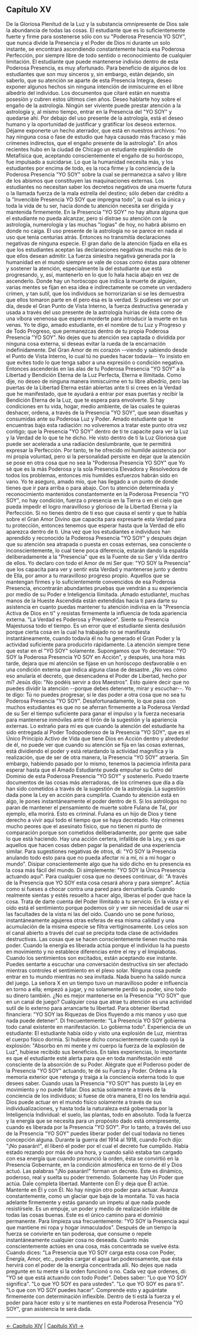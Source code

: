 ## Capítulo XV

De la Gloriosa Plenitud de la Luz y la substancia omnipresente de Dios sale la abundancia de todas las cosas.
El estudiante que es lo suficientemente fuerte y firme para sostenerse sólo con su "Poderosa Presencia YO SOY", que nunca divide la Presencia y el Poder de Dios ni durante un solo instante, se encontrará ascendiendo constantemente hacia esa Poderosa Perfección, por siempre libre de todo sentido o reconocimiento de cualquier limitación.
El estudiante que puede mantenerse indiviso dentro de esta Poderosa Presencia, es muy afortunado.
Para beneficio de algunos de los estudiantes que son muy sinceros y, sin embargo, están dejando, sin saberlo, que su atención se aparte de esta Presencia Integra, deseo exponer algunos hechos sin ninguna intención de inmiscuirme en el libre albedrío del individuo. Los documentos que citaré están en nuestra posesión y cubren estos últimos cien años.
Deseo hablarte hoy sobre el engaño de la astrología.
Ningún ser viviente puede prestar atención a la astrología y, al mismo tiempo, entrar en la Presencia del "YO SOY" y quedarse ahí. Por debajo del uso presente de la astrología, está el deseo humano y la oportunidad de justificar y gratificar los deseos externos. Déjame exponerte un hecho aterrador, que está en nuestros archivos: "no hay ninguna cosa o fase de estudio que haya causado más fracaso y más crímenes indirectos, que el engaño presente de la astrología".
En años recientes hubo en la ciudad de Chicago un estudiante espléndido de Metafísica que, aceptando conscientemente el engaño de su horóscopo, fue impulsado a suicidarse.
Lo que la humanidad necesita más, y los estudiantes por encima de todo, es la roca firme y la conciencia de la Poderosa Presencia "YO SOY" sobre la cual se permanezca a salvo y libre de los abismos que constituyen las maquinaciones externas. Los estudiantes no necesitan saber los decretos negativos de una muerte futura o la llamada fuerza de la mala estrella del destino; sólo deben dar crédito a la "Invencible Presencia YO SOY que impregna todo", la cual es la única y toda la vida de tu ser, hacia donde tu atención necesita ser dirigida y mantenida firmemente.
En la Presencia "YO SOY" no hay altura alguna que el estudiante no pueda alcanzar, pero si distrae su atención con la astrología, numerología y las muchas "logias" de hoy, no habrá abismo en donde no caiga.
El uso presente de la astrología no se parece en nada al uso que tenía centurias atrás. Entonces no transmitía declaraciones negativas de ninguna especie. El gran daño de la atención fijada en ella es que los estudiantes aceptan las declaraciones negativas mucho más de lo que ellos desean admitir. La fuerza siniestra negativa generada por la humanidad en el mundo siempre se vale de cosas como éstas para obtener y sostener la atención, especialmente la del estudiante que está progresando, y, así, mantenerlo en lo que lo hala hacia abajo en vez de ascenderlo.
Donde hay un horóscopo que indica la muerte de alguien, varias mentes se fijan en esa idea e indirectamente se comete un verdadero crimen, y tan sutil, que los individuos se horrorizarían si se les demuestra que ellos tomaron parte en él pero ésa es la verdad.
Si pudieses ver por un día, desde el Gran Punto de Vista Interno, la fuerza destructiva generada y usada a través del uso presente de la astrología huirías de ésta como de una víbora venenosa que espera morderte para introducir la muerte en tus venas.
Yo te digo, amado estudiante, en el nombre de tu Luz y Progreso y de Todo Progreso, que permanezcas dentro de tu propia Poderosa Presencia "YO SOY". No dejes que tu atención sea captada o dividida por ninguna cosa externa, si deseas evitar la rueda de la encarnación indefinidamente.
Del Gran Amor de mi corazón --viendo y sabiendo desde el Punto de Vista Interno, lo cual tú no puedes hacer todavía-- Yo insisto en que evites todo lo que tenga sabor a una expresión o condición negativa. Entonces ascenderás en las alas de tu Poderosa Presencia "YO SOY" a la Libertad y Bendición Eterna de la Luz Perfecta, Eterna e Ilimitada.
Como dije, no deseo de ninguna manera inmiscuirme en tu libre albedrío, pero las puertas de la Libertad Eterna están abiertas ante ti si crees en la Verdad que he manifestado, que te ayudará a entrar por esas puertas y recibir la Bendición Eterna de la Luz, que te espera para envolverte.
Si hay condiciones en tu vida, hogar, medio ambiente, de las cuales te quieras deshacer, ordena, a través de la Presencia "YO SOY", que sean disueltas y consumidas ante su Poderosa Luz y Poder.
Amado estudiante que te encuentras bajo esta radiación: no volveremos a tratar este punto otra vez contigo; que la Presencia "YO SOY" dentro de ti te capacite para ver la Luz y la Verdad de lo que te he dicho. He visto dentro de ti la Luz Gloriosa que puede ser acelerada a una radiación deslumbrante, que te permitirá expresar la Perfección. Por tanto, te he ofrecido mi humilde asistencia por mi propia voluntad, pero si la personalidad persiste en dejar que la atención se pose en otra cosa que no sea la "Poderosa Presencia YO SOY" que Yo sé que es la más Poderosa y la sola Presencia Elevadora y Resolvedora de todos los problemas, entonces mis humildes esfuerzos habrán sido en vano. 
Yo te aseguro, amado mío, que has llegado a un punto de donde tienes que ir para arriba o para abajo. Con tu atención determinada y reconocimiento mantenidos constantemente en la Poderosa Presencia "YO SOY", no hay condición, fuerza o presencia en la Tierra o en el cielo que pueda impedir el logro maravilloso y glorioso de la Libertad Eterna y la Perfección.
Si no tienes dentro de ti eso que causa el sentir y que te habla sobre el Gran Amor Divino que capacita para expresarte esta Verdad para tu protección, entonces tenemos que esperar hasta que la Verdad de ello aparezca dentro de ti.
Una vez que los estudiantes e individuos han aprendido y reconocido la Poderosa Presencia "YO SOY" y después dejan que su atención sea atrapada o puesta en cosas externas, sea consciente o inconscientemente, lo cual tiene poca diferencia, estarán dando la espalda deliberadamente a la "Presencia" que es la Fuente de su Ser y Vida dentro de ellos. Yo declaro con todo el Amor de mi Ser que: "YO SOY la Presencia" que los capacita para ver y sentir esta Verdad y mantenerse junto y dentro de Ella, por amor a tu maravilloso progreso propio.
Aquellos que se mantengan firmes y lo suficientemente convencidos de esa Poderosa Presencia, encontrarán abundantes pruebas que vendrán a su experiencia por medio de su Poder e Inteligencia Ilimitada.
¡Amado estudiante!, muchas manos de la Hueste Ascendida están extendidas hacia ti para darte su asistencia en cuanto puedas mantener tu atención indivisa en la "Presencia Activa de Dios en ti" y resistas firmemente la influencia de toda apariencia externa.
"La Verdad es Poderosa y Prevalece". Siente su Presencia Majestuosa todo el tiempo. Es un error que el estudiante sienta desilusión porque cierta cosa en la cual ha trabajado no se manifiesta instantáneamente, cuando todavía él no ha generado el Gran Poder y la actividad suficiente para producirlo rápidamente. La atención siempre tiene que estar en el "YO SOY" solamente.
Supongamos que Yo decretase: "YO SOY la Poderosa Presencia YO SOY en Acción", y después, una hora más tarde, dejara que mi atención se fijase en un horóscopo desfavorable o en una condición externa que indica alguna clase de desastre. ¿No ves cómo eso anularía el decreto, que desencadena el Poder de Libertad, hecho por mí?
Jesús dijo: "No podéis servir a dos Maestros". Esto quiere decir que no puedes dividir la atención --porque debes detenerte, mirar y escuchar--. Yo te digo: Tú no puedes progresar, si le das poder a otra cosa que no sea tu Poderosa Presencia "YO SOY". Desafortunadamente, lo que pasa con muchos estudiantes es que no se aferran firmemente a la Poderosa Verdad de su Ser el tiempo suficiente para ganar el impulso y la fuerza necesaria para mantenerse inmóviles ante el tirón de la sugestión y la apariencia externas.
Lo extraño para mí es que cuando la atención del estudiante ha sido entregada al Poder Todopoderoso de la Presencia "YO SOY", que es el Único Principio Activo de Vida que tiene Dios en Acción dentro y alrededor de él, no puede ver que cuando su atención se fija en las cosas externas, está dividiendo el poder y está retardando la actividad magnífica y la realización, que de ser de otra manera, la Presencia "YO SOY" atraería. Sin embargo, habiendo pasado por lo mismo, tenemos la paciencia infinita para esperar hasta que el Amado Estudiante pueda empuñar su Cetro del Dominio de esta Poderosa Presencia "YO SOY" y sostenerlo.
Puedo traerte documentos de las cosas más aterradoras, de los crímenes que día a día han sido cometidos a través de la sugestión de la astrología. La sugestión dada pone la Ley en acción para cumplirla. Cuando tu atención está en algo, le pones instantáneamente el poder dentro de ti. Si los astrólogos no paran de mantener el pensamiento de muerte sobre Fulana de Tal, por ejemplo, ella morirá. Esto es criminal. Fulana es un hijo de Dios y tiene derecho a vivir aquí todo el tiempo que se haya decretado. Hay crímenes mucho peores que el asesinato físico, que no tienen ni punto de comparación porque son cometidos deliberadamente, por gente que sabe lo que está haciendo. Hay una acción certera, infalible de la Ley, y es que aquellos que hacen cosas deben pagar la penalidad de una experiencia similar. 
Para sugestiones negativas de otros, di: "YO SOY la Presencia anulando todo esto para que no pueda afectar ni a mí, ni a mi hogar o mundo". Disipar conscientemente algo que ha sido dicho en tu presencia es la cosa más fácil del mundo. Di simplemente: "YO SOY la Única Presencia actuando aquí".
Para cualquier cosa que no desees continuar, di: "A través de la Presencia que YO SOY esta cosa cesará ahora y para siempre". Actúa como si fueses a chocar contra una pared para derrumbarla. 
Cuando realmente sientas y estés resuelto a hacer algo, liberas el poder que hace la cosa. Trata de darte cuenta del Poder Ilimitado a tu servicio.
En la vista y el oído está el sentimiento porque podemos oír y ver sin necesidad de usar ni las facultades de la vista ni las del oído. 
Cuando uno se pone furioso, instantáneamente agujerea otras esferas de esa misma calidad y una acumulación de la misma especie se filtra vertiginosamente. Los celos son el canal abierto a través del cual se precipita toda clase de actividades destructivas. Las cosas que se hacen conscientemente tienen mucho más poder. Cuando la energía es liberada actúa porque el individuo la ha puesto en movimiento y no establece diferencias entre el rey y el limpiabotas.
Cuando los sentimientos son excitados, están aceptando ese instante. Puedes sentarte a escuchar una conversación destructiva sin ser afectado mientras controles el sentimiento en el plexo solar.
Ninguna cosa puede entrar en tu mundo mientras no sea invitada.
Nada bueno ha salido nunca del juego. La señora X en un tiempo tuvo un maravilloso poder e influencia en torno a ella; empezó a jugar, y no solamente perdió su poder, sino todo su dinero también. ¿No es mejor mantenerse en la Presencia "YO SOY" que en un canal de juego? Cualquier cosa que atrae tu atención es una actividad sutil de lo externo para arrancarte tu libertad.
Para obtener libertad financiera: "YO SOY las Riquezas de Dios fluyendo a mis manos y uso que nada puede detener".
Di frecuentemente: "La Presencia YO SOY gobierna todo canal existente en manifestación. Lo gobierna todo".
Experiencia de un estudiante: El estudiante había oído y visto una explosión de Luz, mientras el cuerpo físico dormía. Si hubiese dicho conscientemente cuando oyó la explosión: "Absorbo en mi mente y mi cuerpo la fuerza de la explosión de Luz", hubiese recibido sus beneficios. En tales experiencias, lo importante es que el estudiante esté alerta para que en toda manifestación esté consciente de la absorción de su Poder. Alégrate que el Poderoso poder de la Presencia "YO SOY" actuando, te dé su Fuerza y Poder.
Ordena a la memoria exterior que retenga y traiga a la conciencia externa todo lo que desees saber. 
Cuando usas la Presencia "YO SOY" has puesto la Ley en movimiento y no puede fallar.
Dios actúa solamente a través de la conciencia de los individuos; si fuese de otra manera, El no los tendría aquí. Dios puede actuar en el mundo físico solamente a través de sus individualizaciones, y hasta toda la naturaleza está gobernada por la Inteligencia Individual: el suelo, las plantas, todo en absoluto.
Toda la fuerza y la energía que se necesita para un propósito dado está omnipresente, cuando es liberada por la Presencia "YO SOY". Por lo tanto, a través del uso de la Presencia "YO SOY" puedes liberar poder del cual todavía no tienes concepción alguna.
Durante la guerra del 1914 al 1918, cuando Foch dijo: "¡No pasarán!", él liberó el poder por el cual el decreto fue cumplido. Había estado rezando por más de una hora, y cuando salió estaba tan cargado con esa energía que cuando pronunció la orden, ésta se convirtió en la Presencia Gobernante, en la condición atmosférica en torno de él y Dios actuó. Las palabras "¡No pasarán!" forman un decreto. Este es dinámico, poderoso, real y suelta su poder tremendo. Solamente hay Un Poder que actúa. Dale completa libertad.
Mantente con Él y deja que Él actúe. Mantente en Él y con Él. No hay ningún otro poder para actuar. Avanza constantemente, como un glaciar que baja de la montaña. Tú vas hacia adelante firmemente y estás ganando un ímpetu al que nada puede resistírsele. Es un empuje, un poder y medio de realización infalible de todas las cosas buenas. Este es el único camino para el dominio permanente.
Para limpieza usa frecuentemente: "YO SOY la Presencia aquí que mantiene mi ropa y hogar inmaculados". Después de un tiempo la fuerza se convierte en tan poderosa, que consume o repele instantáneamente cualquier cosa no deseada. Cuanto más conscientemente actúes en una cosa, más concentrada se vuelve ésta.
Cuando dices: "La Presencia que YO SOY carga esta cosa con Poder, Energía, Amor, etc., puedes cargar el agua tan poderosamente, que ésta hervirá con el poder de la energía concentrada allí. No dejes que nada pregunte en tu mente si la orden funcionó o no.
Cada vez que ordenes, di: "YO sé que está actuando con todo Poder". Debes saber:
"Lo que YO SOY significa".
"Lo que YO SOY es para ustedes".
"Lo que YO SOY es para ti".
"Lo que con YO SOY puedes hacer".
Comprende esto y aguántate firmemente con determinación inflexible.
Dentro de ti está la fuerza y el poder para hacer esto y si te mantienes en esta Poderosa Presencia "YO SOY", gran asistencia te será dada.

---
[← Capítulo XIV](/Capitulos/14_capitulo_14.md) | [Capítulo XVI →](/Capitulos/16_capitulo_16.md)